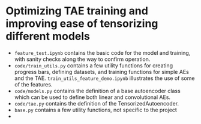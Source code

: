 # Optimizing TAE training and improving ease of tensorizing different models

* `feature_test.ipynb` contains the basic code for the model and training, with sanity checks along the way to confirm operation.
* `code/train_utils.py` contains a few utility functions for creating progress bars, defining datasets, and training functions for simple AEs and the TAE. `train_utils_feature_demo.ipynb` illustrates the use of some of the features.
* `code/models.py` contains the definition of a base autoencoder class which can be used to define both linear and convolutional AEs.
* `code/tae.py` contains the definition of the TensorizedAutoencoder.
* `base.py` contains a few utility functions, not specific to the project
* 